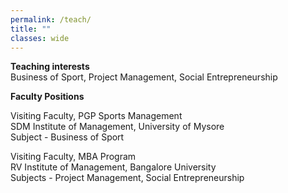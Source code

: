 ```yaml
---
permalink: /teach/
title: ""
classes: wide
---
```

**Teaching interests**  
Business of Sport, Project Management, Social Entrepreneurship

**Faculty Positions**  

Visiting Faculty, PGP Sports Management  
SDM Institute of Management, University of Mysore   
Subject - Business of Sport

Visiting Faculty, MBA Program   
RV Institute of Management, Bangalore University    
Subjects - Project Management, Social Entrepreneurship
